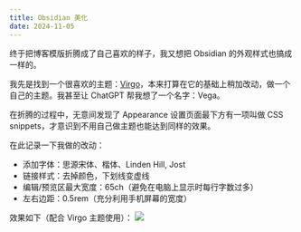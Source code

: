 ```yaml
---
title: Obsidian 美化
date: 2024-11-05
---
```

终于把博客模版折腾成了自己喜欢的样子，我又想把 Obsidian 的外观样式也搞成一样的。

我先是找到一个很喜欢的主题：[Virgo](https://github.com/loveminimal/obsidian-theme-virgo)，本来打算在它的基础上稍加改动，做一个自己的主题。我甚至让 ChatGPT 帮我想了一个名字：Vega。

在折腾的过程中，无意间发现了 Appearance 设置页面最下方有一项叫做 CSS snippets，才意识到不用自己做主题也能达到同样的效果。

在此记录一下我做的改动：

- 添加字体：思源宋体、楷体、Linden Hill, Jost
- 链接样式：去掉颜色，下划线变虚线
- 编辑/预览区最大宽度：65ch（避免在电脑上显示时每行字数过多）
- 左右边距：0.5rem（充分利用手机屏幕的宽度）

效果如下（配合 Virgo 主题使用）：
 ![](../IMG_2922.png)
